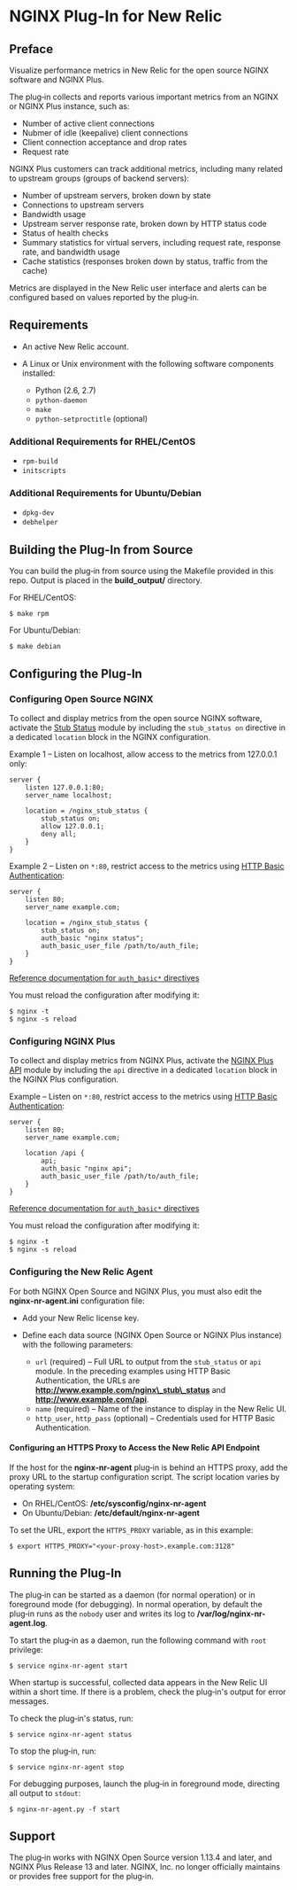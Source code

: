 # NGINX Plug-In for New Relic

## Preface

Visualize performance metrics in New Relic for the open source NGINX software and NGINX&nbsp;Plus. 

The plug&#8209;in collects and reports various important metrics from an NGINX or NGINX&nbsp;Plus instance, such as:

  * Number of active client connections
  * Nubmer of idle (keepalive) client connections
  * Client connection acceptance and drop rates
  * Request rate

NGINX&nbsp;Plus customers can track additional metrics, including many related to upstream groups (groups of backend servers):

   * Number of upstream servers, broken down by state
   * Connections to upstream servers
   * Bandwidth usage
   * Upstream server response rate, broken down by HTTP status code
   * Status of health checks
   * Summary statistics for virtual servers, including request rate, response rate, and bandwidth usage
   * Cache statistics (responses broken down by status, traffic from the cache)

Metrics are displayed in the New Relic user interface and alerts can be configured based on values reported by the plug&#8209;in.

## Requirements

* An active New&nbsp;Relic account.

* A Linux or Unix environment with the following
software components installed:

  * Python (2.6, 2.7)
  * `python-daemon`
  * `make`
  * `python-setproctitle` (optional)

### Additional Requirements for RHEL/CentOS

  * `rpm-build`
  * `initscripts`

### Additional Requirements for Ubuntu/Debian

  * `dpkg-dev`
  * `debhelper`

## Building the Plug-In from Source

You can build the plug&#8209;in from source using the Makefile provided in this repo. Output is placed in the **build_output/** directory.

For RHEL/CentOS:

```
$ make rpm
```

For Ubuntu/Debian:

```
$ make debian
```

## Configuring the Plug-In

### Configuring Open Source NGINX

To collect and display metrics from the open source NGINX software, activate the [Stub Status](https://nginx.org/en/docs/http/ngx_http_stub_status_module.html) module by including the `stub_status on` directive in a dedicated `location` block in the NGINX configuration.

Example 1&nbsp;&ndash; Listen on localhost, allow access to the metrics from 127.0.0.1 only:

```nginx
server {
    listen 127.0.0.1:80;
    server_name localhost;

    location = /nginx_stub_status {
        stub_status on;
        allow 127.0.0.1;
        deny all;
    }
}
```

Example 2&nbsp;&ndash; Listen on `*:80`, restrict access to the metrics using [HTTP Basic Authentication](https://tools.ietf.org/html/rfc7617):

```nginx
server {
    listen 80;
    server_name example.com;

    location = /nginx_stub_status {
        stub_status on;
        auth_basic "nginx status";
        auth_basic_user_file /path/to/auth_file;
    }
}
```

[Reference documentation for `auth_basic*` directives](https://nginx.org/en/docs/http/ngx_http_auth_basic_module.html)

You must reload the configuration after modifying it:

```none
$ nginx -t
$ nginx -s reload
```

### Configuring NGINX Plus

To collect and display metrics from NGINX&nbsp;Plus, activate the [NGINX Plus API](http://nginx.org/en/docs/http/ngx_http_api_module.html) module by including the `api` directive in a dedicated `location` block in the NGINX&nbsp;Plus configuration.

Example&nbsp;&ndash; Listen on `*:80`, restrict access to the metrics using [HTTP Basic Authentication](https://tools.ietf.org/html/rfc2617):

```nginx
server {
    listen 80;
    server_name example.com;

    location /api {
        api;
        auth_basic "nginx api";
        auth_basic_user_file /path/to/auth_file;
    }
}
```

[Reference documentation for `auth_basic*` directives](https://nginx.org/en/docs/http/ngx_http_auth_basic_module.html)

You must reload the configuration after modifying it:

```none
$ nginx -t
$ nginx -s reload
```

### Configuring the New Relic Agent

For both NGINX Open Source and NGINX&nbsp;Plus, you must also edit the  <span style="white-space: nowrap;"> **nginx-nr-agent.ini**</span> configuration file:

  * Add your New Relic license key.

  * Define each data source (NGINX Open Source or NGINX Plus instance) with the following parameters:
    * `url` (required)&nbsp;&ndash; Full URL to output from the `stub_status` or `api` module. In the preceding examples using HTTP Basic Authentication, the URLs are **http://www.example.com/nginx\_stub\_status** and **http://www.example.com/api**.
    * `name` (required)&nbsp;&ndash; Name of the instance to display in the New Relic UI.
    * `http_user`, `http_pass` (optional)&nbsp;&ndash; Credentials used for HTTP Basic Authentication.


#### Configuring an HTTPS Proxy to Access the New Relic API Endpoint

If the host for the **nginx-nr-agent** plug&#8209;in is behind an HTTPS proxy, add the proxy URL to the startup configuration script. The script location varies by operating system:

* On RHEL/CentOS: **/etc/sysconfig/nginx-nr-agent**
* On Ubuntu/Debian: **/etc/default/nginx-nr-agent**

To set the URL, export the `HTTPS_PROXY` variable, as in this example:

```none
$ export HTTPS_PROXY="<your-proxy-host>.example.com:3128"
```


## Running the Plug-In

The plug&#8209;in can be started as a daemon (for normal operation)  or in foreground mode (for debugging). In normal operation, by default the plug&#8209;in runs as the `nobody` user and writes its log to **/var/log/nginx-nr-agent.log**.

To start the plug&#8209;in as a daemon, run the following command with `root` privilege:

```
$ service nginx-nr-agent start
```

When startup is successful, collected data appears in the New Relic
UI within a short time. If there is a problem, check the plug&#8209;in's output for error messages.

To check the plug&#8209;in's status, run:

```
$ service nginx-nr-agent status
```

To stop the plug&#8209;in, run:

```
$ service nginx-nr-agent stop
```

For debugging purposes, launch the plug&#8209;in in foreground mode, directing all output to `stdout`:

```
$ nginx-nr-agent.py -f start
```

## Support
The plug&#8209;in works with NGINX Open Source version&nbsp;1.13.4 and later, and NGINX&nbsp;Plus Release&nbsp;13 and later. NGINX,&nbsp;Inc. no longer officially maintains or provides free support for the plug&#8209;in.
